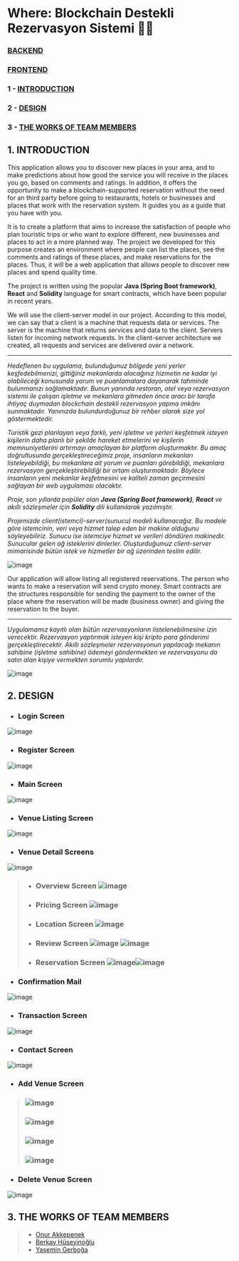 # Where: Blockchain Destekli Rezervasyon Sistemi 👩‍💻
### [BACKEND](https://github.com/where-project/where)
### [FRONTEND](https://github.com/where-project/where-frontend)
### 1 - [INTRODUCTION](https://github.com/where-project#1-introduction)
### 2 - [DESIGN](https://github.com/where-project#2-design)
### 3 - [THE WORKS OF TEAM MEMBERS](https://github.com/where-project#3-the-works-of-team-members)

## 1. INTRODUCTION
This application allows you to discover new places in your area, and to make predictions about how good the service you will receive in the places you go, based on comments and ratings. In addition, it offers the opportunity to make a blockchain-supported reservation without the need for an third party before going to restaurants, hotels or businesses and places that work with the reservation system. It guides you as a guide that you have with you.

It is to create a platform that aims to increase the satisfaction of people who plan touristic trips or who want to explore different, new businesses and places to act in a more planned way. The project we developed for this purpose creates an environment where people can list the places, see the comments and ratings of these places, and make reservations for the places. Thus, it will be a web application that allows people to discover new places and spend quality time.

The project is written using the popular **Java (Spring Boot framework)**, **React** and **Solidity** language for smart contracts, which have been popular in recent years.

We will use the client-server model in our project. According to this model, we can say that a client is a machine that requests data or services. The server is the machine that returns services and data to the client. Servers listen for incoming network requests. In the client-server architecture we created, all requests and services are delivered over a network.

---
  _Hedeflenen bu uygulama, bulunduğunuz bölgede yeni yerler keşfedebilmenizi, gittiğiniz mekanlarda alacağınız hizmetin ne kadar iyi olabileceği konusunda yorum ve puanlamalara dayanarak tahminde bulunmanızı sağlamaktadır. Bunun yanında restoran, otel veya rezervasyon sistemi ile çalışan işletme ve mekanlara gitmeden önce aracı bir tarafa ihtiyaç duymadan blockchain destekli rezervasyon yapma imkânı sunmaktadır. Yanınızda bulundurduğunuz bir rehber olarak size yol göstermektedir._

_Turistik gezi planlayan veya farklı, yeni işletme ve yerleri keşfetmek isteyen kişilerin daha planlı bir şekilde hareket etmelerini ve kişilerin memnuniyetlerini artırmayı amaçlayan bir platform oluşturmaktır. Bu amaç doğrultusunda gerçekleştireceğimiz proje, insanların mekanları listeleyebildiği, bu mekanlara ait yorum ve puanları görebildiği, mekanlara rezervasyon gerçekleştirebildiği bir ortam oluşturmaktadır. Böylece insanların yeni mekanlar keşfetmesini ve kaliteli zaman geçirmesini sağlayan bir web uygulaması olacaktır._

_Proje, son yıllarda popüler olan **Java (Spring Boot framework)**, **React** ve akıllı sözleşmeler için **Solidity** dili kullanılarak yazılmıştır._

_Projemizde client(istemci)-server(sunucu) modeli kullanacağız. Bu modele göre istemcinin, veri veya hizmet talep eden bir makine olduğunu söyleyebiliriz. Sunucu ise istemciye hizmet ve verileri döndüren makinedir. Sunucular gelen ağ isteklerini dinlerler. Oluşturduğumuz client-server mimarisinde bütün istek ve hizmetler bir ağ üzerinden teslim edilir._

![image](https://user-images.githubusercontent.com/61885344/187069017-718e05b8-fb22-4fdc-b458-88dfc6934180.png)

Our application will allow listing all registered reservations. The person who wants to make a reservation will send crypto money. Smart contracts are the structures responsible for sending the payment to the owner of the place where the reservation will be made (business owner) and giving the reservation to the buyer.

---
_Uygulamamız kayıtlı olan bütün rezervasyonların listelenebilmesine izin verecektir. Rezervasyon yaptırmak isteyen kişi kripto para gönderimi gerçekleştirecektir. Akıllı sözleşmeler rezervasyonun yapılacağı mekanın sahibine (işletme sahibine) ödemeyi göndermekten ve rezervasyonu da satın alan kişiye vermekten sorumlu yapılardır._

![image](https://user-images.githubusercontent.com/61885344/187069285-0983f7b6-5c12-4e31-8429-37f5ba1aaf63.png)

## 2. DESIGN
- ### Login Screen
![image](https://user-images.githubusercontent.com/61885344/187069502-e154037d-2b97-42ba-9f5d-2958d9ab4133.png)

-  ### Register Screen
![image](https://user-images.githubusercontent.com/61885344/187069571-4975d7bd-8c86-415a-875e-96031bfec541.png)

- ### Main Screen
![image](https://user-images.githubusercontent.com/61885344/187069681-58591fe3-b4d8-4f7c-94d4-c461beade2d7.png)

- ### Venue Listing Screen
![image](https://user-images.githubusercontent.com/61885344/187073573-6e2181c5-c943-4e3a-9c13-fe74415222a7.png)

- ### Venue Detail Screens
![image](https://user-images.githubusercontent.com/61885344/187073755-24ec2d15-e151-49df-9e9a-4d04b0716006.png)
> - ### Overview Screen ![image](https://user-images.githubusercontent.com/61885344/187074887-7f89a673-5737-4416-8d8d-a8c428cf6c34.png)
> - ### Pricing Screen ![image](https://user-images.githubusercontent.com/61885344/187074931-b10c695f-8afb-45c5-b289-116c3cfd58fe.png)
> - ### Location Screen ![image](https://user-images.githubusercontent.com/61885344/187074968-d4dc1b94-39b3-4f44-9abe-5f2cb4e429a2.png)
> - ### Review Screen ![image](https://user-images.githubusercontent.com/61885344/187075207-98c1dae1-cb60-42d8-963f-b1c3cae4bae9.png) ![image](https://user-images.githubusercontent.com/61885344/187075242-48cd2f3d-490f-451f-97bc-6840aca8b396.png)
> - ### Reservation Screen ![image](https://user-images.githubusercontent.com/61885344/187075055-c22abd4b-77fd-40de-b039-8fce06ec2b39.png)![image](https://user-images.githubusercontent.com/61885344/187477763-3ffa3638-128b-4997-8664-cbfbe44261c1.png)

- ### Confirmation Mail 
![image](https://user-images.githubusercontent.com/61885344/187477491-3dc426da-9bbb-400b-9e59-9bf06bc0192c.png)
- ### Transaction Screen 
![image](https://user-images.githubusercontent.com/61885344/187477661-3b6e9206-4bc9-4eb1-b177-c363205ae638.png)
- ### Contact Screen 
![image](https://user-images.githubusercontent.com/61885344/187477994-cadc0753-a114-4623-8f8b-3374ab206565.png)
- ### Add Venue Screen
>  ### ![image](https://user-images.githubusercontent.com/61885344/187478346-64246b7c-8f43-4f67-8e8f-c204177107cf.png)
>  ### ![image](https://user-images.githubusercontent.com/61885344/187478466-a68ce614-9fe5-49d5-93e3-cef058ca3d50.png)
>  ### ![image](https://user-images.githubusercontent.com/61885344/187478499-64237f09-7b40-439d-b8ca-11d17ec2e9d3.png) 
>  ### ![image](https://user-images.githubusercontent.com/61885344/187478521-8715e0e1-974b-44ed-9ece-8ce29c79853a.png)
- ### Delete Venue Screen 
![image](https://user-images.githubusercontent.com/61885344/187478636-22cd68d9-7c98-432e-a3aa-0e614fc21112.png)


## 3. THE WORKS OF TEAM MEMBERS
>* [Onur Akkepenek](https://github.com/OnurAkkepenekk)
>* [Berkay Hüseyinoğlu](https://github.com/thehuseyinoglu)
>* [Yasemin Gerboğa](https://github.com/yasemingerboga)
